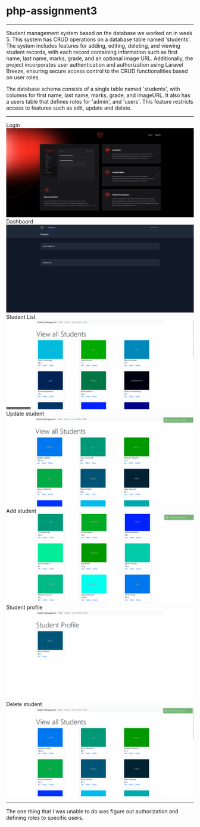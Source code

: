 # php-assignment3

---

Student management system based on the database we worked on in week 5. This system has CRUD operations on a database table named 'students'. The system includes features for adding, editing, deleting, and viewing student records, with each record containing information such as first name, last name, marks, grade, and an optional image URL. Additionally, the project incorporates user authentication and authorization using Laravel Breeze, ensuring secure access control to the CRUD functionalities based on user roles.

The database schema consists of a single table named 'students', with columns for first name, last name, marks, grade, and imageURL. It also has a users table that defines roles for 'admin', and 'users'. This feature restricts access to features such as edit, update and delete.

---

Login
![login](img/1.png)
Dashboard
![dashboard](img/2.png)
Student List
![student list](img/3.png)
Update student
![update student](img/4.png)
Add student
![Alt Text](img/5.png)
Student profile
![student profile](img/6.png)
Delete student
![delete student](img/7.png)

---

The one thing that I was unable to do was figure out authorization and defining roles to specific users. 

